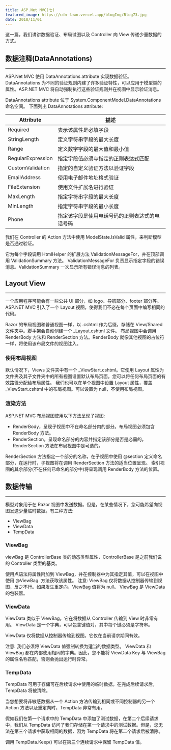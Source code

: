 ```yaml
---
title: ASP.Net MVC(七)
featured_image: https://cdn-fawn.vercel.app/blogImg/Blog73.jpg
date: 2018/11/01
---
```


这一篇，我们讲讲数据验证、布局试图以及 Controller 向 View 传递少量数据的方式。

## 数据注释(DataAnnotations)
***  
ASP.Net MVC 使用 DataAnnotations attribute 实现数据验证。
DataAnnotations 为不同的验证规则内建了许多验证特性，可以应用于模型类的属性。ASP.NET MVC 将自动强制执行这些验证规则并在视图中显示验证消息。

DataAnnotations attribute 位于 System.ComponentModel.DataAnnotations 命名空间。
下面列出 DataAnnotations attribute: 

| Attribute         | 描述                                           |
|-------------------|----------------------------------------------|
| Required          | 表示该属性是必填字段                           |
| StringLength      | 定义字符串字段的最大长度                       |
| Range             | 定义数字字段的最大值和最小值                   |
| RegularExpression | 指定字段值必须与指定的正则表达式匹配           |
| CustomValidation  | 指定的自定义验证方法以验证字段                 |
| EmailAddress      | 使用电子邮件地址格式验证                       |
| FileExtension     | 使用文件扩展名进行验证                         |
| MaxLength         | 指定字符串字段的最大长度                       |
| MinLength         | 指定字符串字段的最小长度                       |
| Phone             | 指定该字段是使用电话号码的正则表达式的电话号码 |

我们在 Controller 的 Action 方法中使用 ModelState.IsValid 属性，来判断模型是否通过验证。

它为每个字段调用 HtmlHelper 的扩展方法 ValidationMessageFor，并在顶部调用 ValidationSummary 方法。
ValidationMessageFor 负责显示指定字段的错误消息。ValidationSummary 一次显示所有错误消息的列表。

## Layout View
***  
一个应用程序可能会有一些公共 UI 部分，如 logo、导航部分、footer 部分等。ASP.NET MVC 引入了一个 Layout 视图，使得我们不必在每个页面中编写相同的代码。

Razor 的布局视图和普通视图一样，以 .cshtml 作为后缀，存储在 View/Shared 文件夹中。脚手架会自动创建一个 _Layout.cshtml 文件。
布局视图中会调用 RenderBody 方法和 RenderSection 方法。RenderBody 就像其他视图的占位符一样，将使用该布局文件的视图注入。

### 使用布局视图
默认情况下，Views 文件夹中有一个 _ViewStart.cshtml。它使用 Layout 属性为文件夹及其子文件夹中的所有视图设置默认布局页面。您可以将任何布局页面的有效路径分配给布局属性。
我们也可以在单个视图中设置 Layout 属性，覆盖 _ViewStart.cshtml 中的布局视图。可以设置为 null，不使用布局视图。

### 渲染方法
ASP.NET MVC 布局视图使用以下方法呈现子视图: 
- RenderBody，呈现子视图中不在命名部分内的部分。布局视图必须包含 RenderBody 方法。
- RenderSection，呈现命名部分的内容并指定该部分是否是必需的。RenderSection 方法在布局视图中是可选的。

RenderSection 方法指定一个部分的名称，在子视图中使用 @section 定义命名部分，在运行时，子视图将在调用 RenderSection 方法的适当位置呈现。
索引视图的其余部分(不在任何已命名的部分中)将呈现调用 RenderBody 方法的位置。

## 数据传输
***  
模型对象用于在 Razor 视图中发送数据。但是，在某些情况下，您可能希望向视图发送少量临时数据。有三种方法: 
- ViewBag
- ViewData
- TempData

### ViewBag
viewBag 是 ControllerBase 类的动态类型属性，ControllerBase 是之前我们说的 Controller 类型的基类。

使用点语法将属性附加到 ViewBag，并在控制器中为其指定其值，可以在视图中使用 @ViewBag. 方法获取该属性。
注意: ViewBag 仅将数据从控制器传输到视图，反之不行。如果发生重定向，ViewBag 值将为 null。
ViewBag 是 ViewData 的包装器。

### ViewData
ViewData 类似于 ViewBag。它在将数据从 Controller 传输到 View 时非常有用。
ViewData 是一个字典，可以包含键值对，其中每个键必须是字符串。

ViewData 仅将数据从控制器传输到视图。它仅在当前请求期间有效。

注意: 我们必须将 ViewData 值强制转换为适当的数据类型。
ViewData 和 ViewBag 都在内部使用相同的字典。因此，您不能将 ViewData Key 与 ViewBag 的属性名称匹配，否则会抛出运行时异常。

### TempData
TempData 可用于存储可在后续请求中使用的临时数据。在完成后续请求后，TempData 将被清除。

当您想要将非敏感数据从一个 Action 方法传输到相同或不同控制器的另一个 Action 方法以及重定向时，TempData 非常有用。

假如我们在第一个请求中的 TempData 中添加了测试数据，在第二个后续请求中，我们从 TempData 访问了我们存储在第一个请求中的测试数据。但是，您无法在第三个请求中获取相同的数据，因为 TempData 将在第二个请求后被清除。

调用 TempData.Keep() 可以在第三个连续请求中保留 TempData 值。